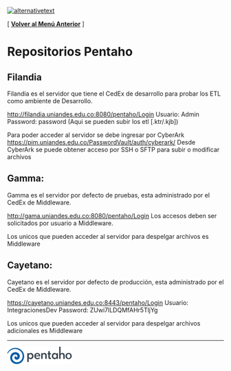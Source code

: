 [﻿![alternativetext](https://github.com/UniandesDSIT/Servicio-Fuse-Persona-Persona/raw/master/path/to/DSIT.png)](https://tecnologia.uniandes.edu.co/)         

[ **[Volver al Menú Anterior](https://github.com/UniandesDSIT/coding-guidelines)** ]

# Repositorios Pentaho

## Filandia
Filandia es el servidor que tiene el CedEx de desarrollo para probar los ETL como ambiente de Desarrollo.

http://filandia.uniandes.edu.co:8080/pentaho/Login
Usuario: Admin
Password: password
(Aqui se pueden subir los etl [.ktr/.kjb])

Para poder acceder al servidor se debe ingresar por CyberArk https://pim.uniandes.edu.co/PasswordVault/auth/cyberark/ 
Desde CyberArk se puede obtener acceso por SSH o SFTP para subir o modificar archivos 


## Gamma:
Gamma es el servidor por defecto de pruebas, esta administrado por el CedEx de Middleware.

http://gama.uniandes.edu.co:8080/pentaho/Login
Los accesos deben ser solicitados por usuario a Middleware.

Los unicos que pueden acceder al servidor para despelgar archivos es Middleware

## Cayetano:
Cayetano es el servidor por defecto de producción, esta administrado por el CedEx de Middleware.

https://cayetano.uniandes.edu.co:8443/pentaho/Login
Usuario: IntegracionesDev
Password: ZUwi7lLDQMfAHr5TljYg

Los unicos que pueden acceder al servidor para despelgar archivos adicionales es Middleware
 

_________________________________________________________________________________________________________

<img width="150px" src="../sources/pentaho.png?raw=true"/>
